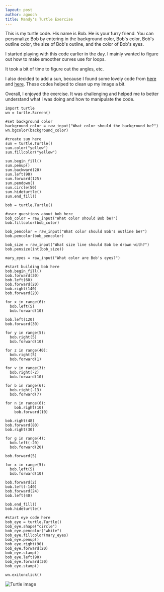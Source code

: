 ```yaml
---
layout: post
author: agooch
title: Mandy's Turtle Exercise
---
```


This is my turtle code. His name is Bob. He is your furry friend. You can personalize Bob by entering in the background color, 
Bob's color, Bob's outline color, the size of Bob's outline, and the color of Bob's eyes. 

I started playing with this code earlier in the day. I mainly wanted to figure out how to make smoother curves use for loops. 

It took a bit of time to figure out the angles, etc. 

I also decided to add a sun, because I found some lovely code from [here](http://silshack.github.io/fall2013/post/2013/09/09/Sophie.html) and [here](http://silshack.github.io/fall2013/gmclendon/2013/09/09/grants-turtle.html). These codes helped to clean up my image a bit.

Overall, I enjoyed the exercise. It was challenging and helped me to better understand what I was doing and how to manipulate the code.

```
import turtle
wn = turtle.Screen()

#set background color
background_color = raw_input("What color should the background be?")
wn.bgcolor(background_color)

#create sun here
sun = turtle.Turtle()
sun.color("yellow")
sun.fillcolor("yellow")

sun.begin_fill()
sun.penup()
sun.backward(20)
sun.left(90)
sun.forward(125)
sun.pendown()
sun.circle(50)
sun.hideturtle()
sun.end_fill()

bob = turtle.Turtle()

#user questions about bob here
bob_color = raw_input("What color should Bob be?")
bob.fillcolor(bob_color)

bob_pencolor = raw_input("What color should Bob's outline be?")
bob.pencolor(bob_pencolor)

bob_size = raw_input("What size line should Bob be drawn with?")
bob.pensize(int(bob_size))

mary_eyes = raw_input("What color are Bob's eyes?")

#start building bob here
bob.begin_fill()
bob.forward(30)
bob.left(60)
bob.forward(20)
bob.right(140)
bob.forward(20)

for x in range(6):
  bob.left(5)
  bob.forward(10)
    
bob.left(120)
bob.forward(30)

for y in range(5):
  bob.right(5)
  bob.forward(10)
    
for z in range(40):
  bob.right(5)
  bob.forward(1)
    
for v in range(3):
  bob.right(-2)
  bob.forward(10)

for b in range(6):
  bob.right(-13)
  bob.forward(7)

for n in range(6):
    bob.right(10)
    bob.forward(10)

bob.right(48)    
bob.forward(80)  
bob.right(30)

for g in range(4):
  bob.left(-20)
  bob.forward(20)
    
bob.forward(5)

for x in range(5):
  bob.left(5)
  bob.forward(10)

bob.forward(2)
bob.left(-140)
bob.forward(24)
bob.left(40)

bob.end_fill()
bob.hideturtle()

#start eye code here
bob_eye = turtle.Turtle()
bob_eye.shape("circle")
bob_eye.pencolor("white")
bob_eye.fillcolor(mary_eyes)
bob_eye.penup()
bob_eye.right(90)
bob_eye.forward(20)
bob_eye.stamp()
bob_eye.left(90)
bob_eye.forward(30)
bob_eye.stamp()

wn.exitonclick()

```

![Turtle image](http://i.imgur.com/Jxspcwq.png)
